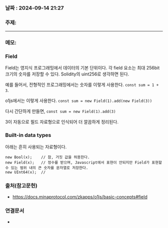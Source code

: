 
### 날짜 : 2024-09-14 21:27

### 주제: 

---
### 메모: 

### Field
Field는 영지식 프로그래밍에서 데이터의 기본 단위이다. 
각 field 요소는 최대 256bit 크기의 숫자를 저장할 수 있다.
Solidity의 uint256로 생각하면 된다.

예를 들어서, 전형적인 프로그래밍에서는 숫자를 이렇게 사용한다.
`const sum = 1 + 3`.

o1js에서는 이렇게 사용한다.
```const sum = new Field(1).add(new Field(3))```

다시 간단하게 만들면,
```const sum = new Field(1).add(3)```

3이 자동으로 필드 자료형으로 인식되어 더 깔끔하게 정리된다.

### Built-in data types
아래는 흔히 사용되는 자료형이다.
```
new Bool(x);    // 참, 거짓 값을 허용한다.
new Field(x);   // 정수를 받으며, Javascript에서 표현이 안되지만 Field가 표현할 수 있는 범위 내의 큰 숫자를 문자열로 저장한다.
new UInt64(x);  // 
```
### 출처(참고문헌)
- https://docs.minaprotocol.com/zkapps/o1js/basic-concepts#field

### 연결문서
-